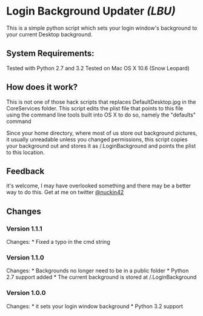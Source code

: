 # Login Background Updater *(LBU)*

This is a simple python script which sets your login window's background to your current Desktop background.

## System Requirements:
Tested with Python 2.7 and 3.2
Tested on Mac OS X 10.6 (Snow Leopard)

## How does it work?
This is not one of those hack scripts that replaces DefaultDesktop.jpg in the CoreServices folder.  This script edits the plist file that points to this file using the command line tools built into OS X to do so, namely the "defaults" command

Since your home directory, where most of us store out background pictures, it usually unreadable unless you changed permissions, this script copies your background out and stores it as /.LoginBackground and points the plist to this location.

## Feedback
it's welcome, I may have overlooked something and there may be a better way to do this.  Get at me on twitter [@nuckin42](http://twitter.com/nuckin42)

## Changes
### Version 1.1.1
Changes:
    * Fixed a typo in the cmd string

### Version 1.1.0
Changes:
    * Backgrounds no longer need to be in a public folder
    * Python 2.7 support added
    * The current background is stored at /.LoginBackground

### Version 1.0.0
Changes:
    * it sets your login window background
    * Python 3.2 support